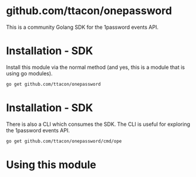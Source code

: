 github.com/ttacon/onepassword
=====

This is a community Golang SDK for the 1password events API.

# Installation - SDK

Install this module via the normal method (and yes, this is a module that is
using go modules).

``` sh
go get github.com/ttacon/onepassword
```

# Installation - SDK

There is also a CLI which consumes the SDK. The CLI is useful for exploring the
1password events API.

``` sh
go get github.com/ttacon/onepassword/cmd/ope
```

# Using this module
<tbd>



